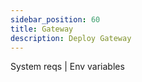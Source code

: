 ```yaml
---
sidebar_position: 60
title: Gateway
description: Deploy Gateway
---
```

System reqs | Env variables

